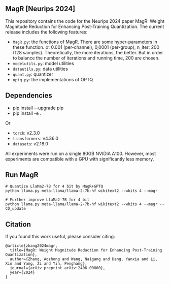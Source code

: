 ## MagR [Neurips 2024]

This repository contains the code for the Neurips 2024 paper MagR: Weight Magnitude Reduction for Enhancing Post-Training Quantization. The current release includes the following features:

* `MagR.py`: the functions of MagR. There are some hyper-parameters in these function. $\alpha$: 0.001 (per-channel), 0,0001 (per-group); n_iter: 200 (128 samples). Theoretically, the more iterations, the better. But in order to balance the number of iterations and running time, 200 are chosen.
* `modelutils.py`: model utilities
* `datautils.py`: data utilities
* `quant.py`: quantizer
* `optq.py`: the implementations of OPTQ


## Dependencies

* pip install --upgrade pip 
* pip install -e .

Or
* `torch`: v2.3.0
* `transformers`: v4.36.0
* `datasets`: v2.18.0

All experiments were run on a single 80GB NVIDIA A100. However, most experiments are compatible with a GPU with significantly less memory.


## Run MagR

```
# Quantize LlaMa2-7B for 4 bit by MagR+GPTQ
python llama.py meta-llama/llama-2-7b-hf wikitext2 --wbits 4 --magr

# Further improve LlaMa2-7B for 4 bit
python llama.py meta-llama/llama-2-7b-hf wikitext2 --wbits 4 --magr --CD_update
```

## Citation

If you found this work useful, please consider citing:
```
@article{zhang2024magr,
  title={MagR: Weight Magnitude Reduction for Enhancing Post-Training Quantization},
  author={Zhang, Aozhong and Wang, Naigang and Deng, Yanxia and Li, Xin and Yang, Zi and Yin, Penghang},
  journal={arXiv preprint arXiv:2406.00800},
  year={2024}
}
```
